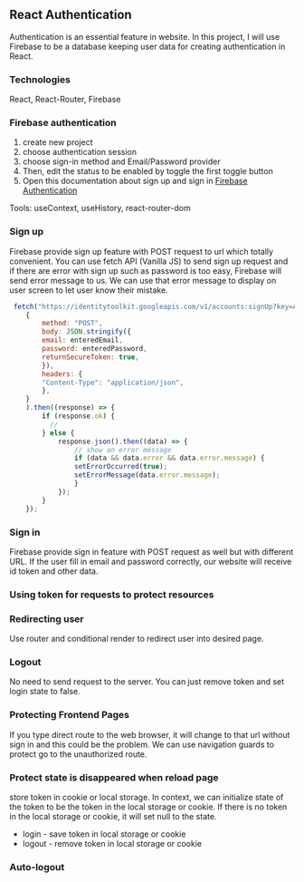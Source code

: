 ## React Authentication
Authentication is an essential feature in website. In this project, I will use Firebase to be a database keeping user data for creating authentication in React.

### Technologies
React, React-Router, Firebase

### Firebase authentication
1. create new project
2. choose authentication session
3. choose sign-in method and Email/Password provider
4. Then, edit the status to be enabled by toggle the first toggle button
5. Open this documentation about sign up and sign in [Firebase Authentication](https://firebase.google.com/docs/reference/rest/auth#section-create-email-password)

Tools: useContext, useHistory, react-router-dom

### Sign up
Firebase provide sign up feature with POST request to url which totally convenient.
You can use fetch API (Vanilla JS) to send sign up request and if there are error with sign up such as password is too easy, Firebase will send error message to us. We can use that error message to display on user screen to let user know their mistake.

```javascript
 fetch("https://identitytoolkit.googleapis.com/v1/accounts:signUp?key=AIzaSyCaQ4y6_QLzv5A7qF02ka9hdflrVpnUDCk",
    {
        method: "POST",
        body: JSON.stringify({
        email: enteredEmail,
        password: enteredPassword,
        returnSecureToken: true,
        }),
        headers: {
        "Content-Type": "application/json",
        },
    }
    ).then((response) => {
        if (response.ok) {
          //
        } else {
            response.json().then((data) => {
                // show an error message
                if (data && data.error && data.error.message) {
                setErrorOccurred(true);
                setErrorMessage(data.error.message);
                }
            });
        }
    });
```

### Sign in
Firebase provide sign in feature with POST request as well but with different URL. If the user fill in email and password correctly, our website will receive id token and other data. 

### Using token for requests to protect resources

### Redirecting user
Use router and conditional render to redirect user into desired page.

### Logout
No need to send request to the server. You can just remove token and set login state to false.

### Protecting Frontend Pages
If you type direct route to the web browser, it will change to that url without sign in and this could be the problem. We can use navigation guards to protect go to the unauthorized route.

### Protect state is disappeared when reload page
store token in cookie or local storage. In context, we can initialize state of the token to be the token in the local storage or cookie. If there is no token in the local storage or cookie, it will set null to the state. 
   * login - save token in local storage or cookie
   * logout - remove token in local storage or cookie 

### Auto-logout
